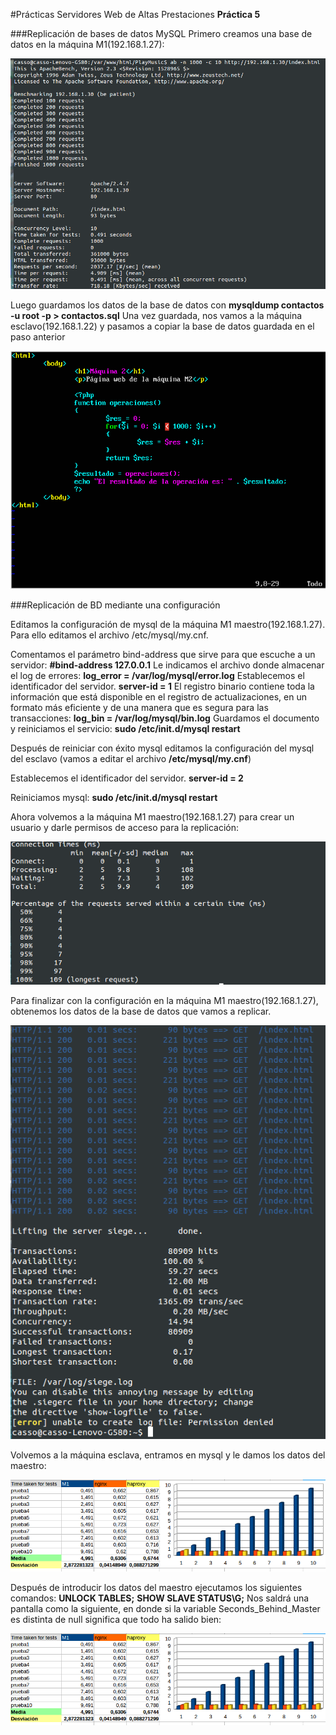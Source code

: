 #Prácticas Servidores Web de Altas Prestaciones
**Práctica 5**

###Replicación de bases de datos MySQL
Primero creamos una base de datos en la máquina M1(192.168.1.27):

![imagen](https://github.com/jimcase/swap15-16/blob/master/Practica4/images/image2.png)

Luego guardamos los datos de la base de datos con **mysqldump contactos -u root -p > contactos.sql**
Una vez guardada, nos vamos a la máquina esclavo(192.168.1.22) y pasamos a copiar la base de datos guardada en el paso anterior

![imagen](https://github.com/jimcase/swap15-16/blob/master/Practica4/images/image1.png)

###Replicación de BD mediante una configuración

Editamos la configuración de mysql de la máquina M1 maestro(192.168.1.27). Para ello
editamos el archivo /etc/mysql/my.cnf.

Comentamos el parámetro bind-address que sirve para que escuche a un servidor:
**#bind-address 127.0.0.1**
Le indicamos el archivo donde almacenar el log de errores:
**log_error = /var/log/mysql/error.log**
Establecemos el identificador del servidor.
**server-id = 1**
El registro binario contiene toda la información que está disponible en el registro de
actualizaciones, en un formato más eficiente y de una manera que es segura para las
transacciones:
**log_bin = /var/log/mysql/bin.log**
Guardamos el documento y reiniciamos el servicio:
**sudo /etc/init.d/mysql restart**

Después de reiniciar con éxito mysql editamos la configuración del mysql del esclavo (vamos a editar el archivo **/etc/mysql/my.cnf**)

Establecemos el identificador del servidor.
**server-id = 2**

Reiniciamos mysql:
**sudo /etc/init.d/mysql restart**

Ahora volvemos a la máquina M1 maestro(192.168.1.27) para crear un usuario y darle permisos de acceso para la replicación:

![imagen](https://github.com/jimcase/swap15-16/blob/master/Practica4/images/image3.png)

Para finalizar con la configuración en la máquina M1 maestro(192.168.1.27), obtenemos los datos de la base de datos que vamos a replicar.

![imagen](https://github.com/jimcase/swap15-16/blob/master/Practica4/images/image4.png)


Volvemos a la máquina esclava, entramos en mysql y le damos los datos del maestro:

![imagen](https://github.com/jimcase/swap15-16/blob/master/Practica4/images/image5.png)


Después de introducir los datos del maestro ejecutamos los siguientes comandos:
**UNLOCK TABLES;**
**SHOW SLAVE STATUS\G;**
Nos saldrá una pantalla como la siguiente, en donde si la variable Seconds_Behind_Master es distinta de null significa que todo ha salido bien:

![imagen](https://github.com/jimcase/swap15-16/blob/master/Practica4/images/image5.png)
